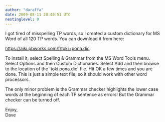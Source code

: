 ```yaml
---
author: "daraffa"
date: 2009-08-11 20:40:51 UTC
nestinglevel: 0
---
```

I got tired of misspelling TP words, so I created a custom dictionary for MS Word of all 120 TP words. You can download it from here:  
  
https://aiki.pbworks.com/f/toki+pona.dic  
  
To install it, select Spelling & Grammar from the MS Word Tools menu. Select Options and then Custom Dictionaries. Select Add and then browse to the location of the 'toki pona.dic' file. Hit OK a few times and you are done. This is just a simple text file, so it should work with other word processors.  
  
The only minor problem is the Grammar checker highlights the lower case words at the beginning of each TP sentence as errors! But the Grammar checker can be turned off.  
  
Enjoy,  
Dave